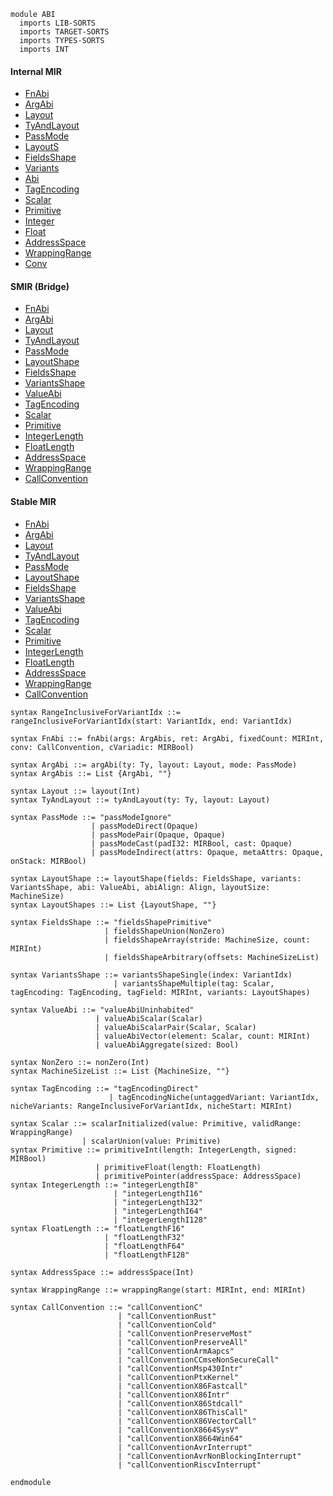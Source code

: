 ```k
module ABI
  imports LIB-SORTS
  imports TARGET-SORTS
  imports TYPES-SORTS
  imports INT
```

#### Internal MIR
- [FnAbi](https://github.com/runtimeverification/rust/blob/9131ddf5faba14fab225a7bf8ef5ee5dafe12e3b/compiler/rustc_target/src/abi/call/mod.rs#L786-L815)
- [ArgAbi](https://github.com/runtimeverification/rust/blob/9131ddf5faba14fab225a7bf8ef5ee5dafe12e3b/compiler/rustc_target/src/abi/call/mod.rs#L569-L575)
- [Layout](https://github.com/runtimeverification/rust/blob/9131ddf5faba14fab225a7bf8ef5ee5dafe12e3b/compiler/rustc_target/src/abi/mod.rs#L71-L73)
- [TyAndLayout](https://github.com/runtimeverification/rust/blob/9131ddf5faba14fab225a7bf8ef5ee5dafe12e3b/compiler/rustc_target/src/abi/mod.rs#L133-L144)
- [PassMode](https://github.com/runtimeverification/rust/blob/9131ddf5faba14fab225a7bf8ef5ee5dafe12e3b/compiler/rustc_target/src/abi/call/mod.rs#L34-L70)
- [LayoutS](https://github.com/runtimeverification/rust/blob/85f90a461262f7ca37a6e629933d455fa9c3ee48/compiler/rustc_abi/src/lib.rs#L1553-L1594)
- [FieldsShape](https://github.com/runtimeverification/rust/blob/85f90a461262f7ca37a6e629933d455fa9c3ee48/compiler/rustc_abi/src/lib.rs#L1162-L1204)
- [Variants](https://github.com/runtimeverification/rust/blob/85f90a461262f7ca37a6e629933d455fa9c3ee48/compiler/rustc_abi/src/lib.rs#L1421-L1440)
- [Abi](https://github.com/runtimeverification/rust/blob/85f90a461262f7ca37a6e629933d455fa9c3ee48/compiler/rustc_abi/src/lib.rs#L1297-L1313)
- [TagEncoding](https://github.com/runtimeverification/rust/blob/85f90a461262f7ca37a6e629933d455fa9c3ee48/compiler/rustc_abi/src/lib.rs#L1442-L1465)
- [Scalar](https://github.com/runtimeverification/rust/blob/85f90a461262f7ca37a6e629933d455fa9c3ee48/compiler/rustc_abi/src/lib.rs#L1068-L1088)
- [Primitive](https://github.com/runtimeverification/rust/blob/85f90a461262f7ca37a6e629933d455fa9c3ee48/compiler/rustc_abi/src/lib.rs#L957-L971)
- [Integer](https://github.com/runtimeverification/rust/blob/85f90a461262f7ca37a6e629933d455fa9c3ee48/compiler/rustc_abi/src/lib.rs#L797-L806)
- [Float](https://github.com/runtimeverification/rust/blob/85f90a461262f7ca37a6e629933d455fa9c3ee48/compiler/rustc_abi/src/lib.rs#L922-L930)
- [AddressSpace](https://github.com/runtimeverification/rust/blob/85f90a461262f7ca37a6e629933d455fa9c3ee48/compiler/rustc_abi/src/lib.rs#L1285-L1290)
- [WrappingRange](https://github.com/runtimeverification/rust/blob/85f90a461262f7ca37a6e629933d455fa9c3ee48/compiler/rustc_abi/src/lib.rs#L1003-L1017)
- [Conv](https://github.com/runtimeverification/rust/blob/85f90a461262f7ca37a6e629933d455fa9c3ee48/compiler/rustc_target/src/abi/call/mod.rs#L730-L762)

#### SMIR (Bridge)
- [FnAbi](https://github.com/runtimeverification/rust/blob/9131ddf5faba14fab225a7bf8ef5ee5dafe12e3b/compiler/rustc_smir/src/rustc_smir/convert/abi.rs#L67-L81)
- [ArgAbi](https://github.com/runtimeverification/rust/blob/9131ddf5faba14fab225a7bf8ef5ee5dafe12e3b/compiler/rustc_smir/src/rustc_smir/convert/abi.rs#L83-L93)
- [Layout](https://github.com/runtimeverification/rust/blob/9131ddf5faba14fab225a7bf8ef5ee5dafe12e3b/compiler/rustc_smir/src/rustc_smir/convert/abi.rs#L43-L49)
- [TyAndLayout](https://github.com/runtimeverification/rust/blob/9131ddf5faba14fab225a7bf8ef5ee5dafe12e3b/compiler/rustc_smir/src/rustc_smir/convert/abi.rs#L35-L41)
- [PassMode](https://github.com/runtimeverification/rust/blob/9131ddf5faba14fab225a7bf8ef5ee5dafe12e3b/compiler/rustc_smir/src/rustc_smir/convert/abi.rs#L123-L145)
- [LayoutShape](https://github.com/runtimeverification/rust/blob/9131ddf5faba14fab225a7bf8ef5ee5dafe12e3b/compiler/rustc_smir/src/rustc_smir/convert/abi.rs#L51-L65)
- [FieldsShape](https://github.com/runtimeverification/rust/blob/9131ddf5faba14fab225a7bf8ef5ee5dafe12e3b/compiler/rustc_smir/src/rustc_smir/convert/abi.rs#L147-L162)
- [VariantsShape](https://github.com/runtimeverification/rust/blob/9131ddf5faba14fab225a7bf8ef5ee5dafe12e3b/compiler/rustc_smir/src/rustc_smir/convert/abi.rs#L164-L184)
- [ValueAbi](https://github.com/runtimeverification/rust/blob/9131ddf5faba14fab225a7bf8ef5ee5dafe12e3b/compiler/rustc_smir/src/rustc_smir/convert/abi.rs#L203-L219)
- [TagEncoding](https://github.com/runtimeverification/rust/blob/9131ddf5faba14fab225a7bf8ef5ee5dafe12e3b/compiler/rustc_smir/src/rustc_smir/convert/abi.rs#L186-L201)
- [Scalar](https://github.com/runtimeverification/rust/blob/9131ddf5faba14fab225a7bf8ef5ee5dafe12e3b/compiler/rustc_smir/src/rustc_smir/convert/abi.rs#L237-L249)
- [Primitive](https://github.com/runtimeverification/rust/blob/9131ddf5faba14fab225a7bf8ef5ee5dafe12e3b/compiler/rustc_smir/src/rustc_smir/convert/abi.rs#L251-L265)
- [IntegerLength](https://github.com/runtimeverification/rust/blob/9131ddf5faba14fab225a7bf8ef5ee5dafe12e3b/compiler/rustc_smir/src/rustc_smir/convert/abi.rs#L275-L287)
- [FloatLength](https://github.com/runtimeverification/rust/blob/9131ddf5faba14fab225a7bf8ef5ee5dafe12e3b/compiler/rustc_smir/src/rustc_smir/convert/abi.rs#L289-L300)
- [AddressSpace](https://github.com/runtimeverification/rust/blob/9131ddf5faba14fab225a7bf8ef5ee5dafe12e3b/compiler/rustc_smir/src/rustc_smir/convert/abi.rs#L267-L273)
- [WrappingRange](https://github.com/runtimeverification/rust/blob/9131ddf5faba14fab225a7bf8ef5ee5dafe12e3b/compiler/rustc_smir/src/rustc_smir/convert/abi.rs#L302-L308)
- [CallConvention]()

#### Stable MIR
- [FnAbi](https://github.com/runtimeverification/rust/blob/9131ddf5faba14fab225a7bf8ef5ee5dafe12e3b/compiler/stable_mir/src/abi.rs#L13-L32)
- [ArgAbi](https://github.com/runtimeverification/rust/blob/9131ddf5faba14fab225a7bf8ef5ee5dafe12e3b/compiler/stable_mir/src/abi.rs#L34-L40)
- [Layout](https://github.com/runtimeverification/rust/blob/9131ddf5faba14fab225a7bf8ef5ee5dafe12e3b/compiler/stable_mir/src/abi.rs#L112-L113)
- [TyAndLayout](https://github.com/runtimeverification/rust/blob/9131ddf5faba14fab225a7bf8ef5ee5dafe12e3b/compiler/stable_mir/src/abi.rs#L64-L68)
- [PassMode](https://github.com/runtimeverification/rust/blob/9131ddf5faba14fab225a7bf8ef5ee5dafe12e3b/compiler/stable_mir/src/abi.rs#L42-L61)
- [LayoutShape](https://github.com/runtimeverification/rust/blob/9131ddf5faba14fab225a7bf8ef5ee5dafe12e3b/compiler/stable_mir/src/abi.rs#L70-L92)
- [FieldsShape](https://github.com/runtimeverification/rust/blob/9131ddf5faba14fab225a7bf8ef5ee5dafe12e3b/compiler/stable_mir/src/abi.rs#L130-L156)
- [VariantsShape](https://github.com/runtimeverification/rust/blob/9131ddf5faba14fab225a7bf8ef5ee5dafe12e3b/compiler/stable_mir/src/abi.rs#L181-L198)
- [ValueAbi](https://github.com/runtimeverification/rust/blob/9131ddf5faba14fab225a7bf8ef5ee5dafe12e3b/compiler/stable_mir/src/abi.rs#L223-L238)
- [TagEncoding](https://github.com/runtimeverification/rust/blob/9131ddf5faba14fab225a7bf8ef5ee5dafe12e3b/compiler/stable_mir/src/abi.rs#L200-L221)
- [Scalar](https://github.com/runtimeverification/rust/blob/9131ddf5faba14fab225a7bf8ef5ee5dafe12e3b/compiler/stable_mir/src/abi.rs#L253-L270)
- [Primitive](https://github.com/runtimeverification/rust/blob/9131ddf5faba14fab225a7bf8ef5ee5dafe12e3b/compiler/stable_mir/src/abi.rs#L283-L301)
- [IntegerLength](https://github.com/runtimeverification/rust/blob/9131ddf5faba14fab225a7bf8ef5ee5dafe12e3b/compiler/stable_mir/src/abi.rs#L313-L321)
- [FloatLength](https://github.com/runtimeverification/rust/blob/9131ddf5faba14fab225a7bf8ef5ee5dafe12e3b/compiler/stable_mir/src/abi.rs#L323-L330)
- [AddressSpace](https://github.com/runtimeverification/rust/blob/9131ddf5faba14fab225a7bf8ef5ee5dafe12e3b/compiler/stable_mir/src/abi.rs#L355-L359)
- [WrappingRange](https://github.com/runtimeverification/rust/blob/9131ddf5faba14fab225a7bf8ef5ee5dafe12e3b/compiler/stable_mir/src/abi.rs#L366-L377)
- [CallConvention](https://github.com/runtimeverification/rust/blob/9131ddf5faba14fab225a7bf8ef5ee5dafe12e3b/compiler/stable_mir/src/abi.rs#L423-L454)

```k
syntax RangeInclusiveForVariantIdx ::= rangeInclusiveForVariantIdx(start: VariantIdx, end: VariantIdx)

syntax FnAbi ::= fnAbi(args: ArgAbis, ret: ArgAbi, fixedCount: MIRInt, conv: CallConvention, cVariadic: MIRBool)

syntax ArgAbi ::= argAbi(ty: Ty, layout: Layout, mode: PassMode)
syntax ArgAbis ::= List {ArgAbi, ""}

syntax Layout ::= layout(Int)
syntax TyAndLayout ::= tyAndLayout(ty: Ty, layout: Layout)

syntax PassMode ::= "passModeIgnore"
                  | passModeDirect(Opaque)
                  | passModePair(Opaque, Opaque)
                  | passModeCast(padI32: MIRBool, cast: Opaque)
                  | passModeIndirect(attrs: Opaque, metaAttrs: Opaque, onStack: MIRBool)

syntax LayoutShape ::= layoutShape(fields: FieldsShape, variants: VariantsShape, abi: ValueAbi, abiAlign: Align, layoutSize: MachineSize)
syntax LayoutShapes ::= List {LayoutShape, ""}

syntax FieldsShape ::= "fieldsShapePrimitive"
                     | fieldsShapeUnion(NonZero)
                     | fieldsShapeArray(stride: MachineSize, count: MIRInt)
                     | fieldsShapeArbitrary(offsets: MachineSizeList)

syntax VariantsShape ::= variantsShapeSingle(index: VariantIdx)
                       | variantsShapeMultiple(tag: Scalar, tagEncoding: TagEncoding, tagField: MIRInt, variants: LayoutShapes)

syntax ValueAbi ::= "valueAbiUninhabited"
                   | valueAbiScalar(Scalar)
                   | valueAbiScalarPair(Scalar, Scalar)
                   | valueAbiVector(element: Scalar, count: MIRInt)
                   | valueAbiAggregate(sized: Bool)

syntax NonZero ::= nonZero(Int)
syntax MachineSizeList ::= List {MachineSize, ""}

syntax TagEncoding ::= "tagEncodingDirect"
                      | tagEncodingNiche(untaggedVariant: VariantIdx, nicheVariants: RangeInclusiveForVariantIdx, nicheStart: MIRInt)

syntax Scalar ::= scalarInitialized(value: Primitive, validRange: WrappingRange)
                | scalarUnion(value: Primitive)
syntax Primitive ::= primitiveInt(length: IntegerLength, signed: MIRBool)
                   | primitiveFloat(length: FloatLength)
                   | primitivePointer(addressSpace: AddressSpace)
syntax IntegerLength ::= "integerLengthI8"
                       | "integerLengthI16"
                       | "integerLengthI32"
                       | "integerLengthI64"
                       | "integerLengthI128"
syntax FloatLength ::= "floatLengthF16"
                     | "floatLengthF32"
                     | "floatLengthF64"
                     | "floatLengthF128"

syntax AddressSpace ::= addressSpace(Int)

syntax WrappingRange ::= wrappingRange(start: MIRInt, end: MIRInt)

syntax CallConvention ::= "callConventionC"
                        | "callConventionRust"
                        | "callConventionCold"
                        | "callConventionPreserveMost"
                        | "callConventionPreserveAll"
                        | "callConventionArmAapcs"
                        | "callConventionCCmseNonSecureCall"
                        | "callConventionMsp430Intr"
                        | "callConventionPtxKernel"
                        | "callConventionX86Fastcall"
                        | "callConventionX86Intr"
                        | "callConventionX86Stdcall"
                        | "callConventionX86ThisCall"
                        | "callConventionX86VectorCall"
                        | "callConventionX8664SysV"
                        | "callConventionX8664Win64"
                        | "callConventionAvrInterrupt"
                        | "callConventionAvrNonBlockingInterrupt"
                        | "callConventionRiscvInterrupt"

endmodule
```
